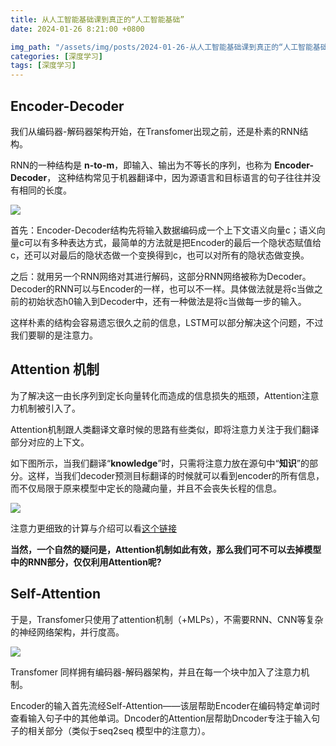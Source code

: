 ```yaml
---
title: 从人工智能基础课到真正的“人工智能基础”
date: 2024-01-26 8:21:00 +0800

img_path: "/assets/img/posts/2024-01-26-从人工智能基础课到真正的“人工智能基础”"
categories: [深度学习]
tags: [深度学习]
---
```


## Encoder-Decoder

我们从编码器-解码器架构开始，在Transfomer出现之前，还是朴素的RNN结构。

RNN的一种结构是 **n-to-m**，即输入、输出为不等长的序列，也称为 **Encoder-Decoder**， 这种结构常见于机器翻译中，因为源语言和目标语言的句子往往并没有相同的长度。

![](ntom.png)

首先：Encoder-Decoder结构先将输入数据编码成一个上下文语义向量c；语义向量c可以有多种表达方式，最简单的方法就是把Encoder的最后一个隐状态赋值给c，还可以对最后的隐状态做一个变换得到c，也可以对所有的隐状态做变换。

之后：就用另一个RNN网络对其进行解码，这部分RNN网络被称为Decoder。Decoder的RNN可以与Encoder的一样，也可以不一样。具体做法就是将c当做之前的初始状态h0输入到Decoder中，还有一种做法是将c当做每一步的输入。

这样朴素的结构会容易遗忘很久之前的信息，LSTM可以部分解决这个问题，不过我们要聊的是注意力。

## Attention 机制

为了解决这一由长序列到定长向量转化而造成的信息损失的瓶颈，Attention注意力机制被引入了。

Attention机制跟人类翻译文章时候的思路有些类似，即将注意力关注于我们翻译部分对应的上下文。

如下图所示，当我们翻译“**knowledge**”时，只需将注意力放在源句中“**知识**”的部分。这样，当我们decoder预测目标翻译的时候就可以看到encoder的所有信息，而不仅局限于原来模型中定长的隐藏向量，并且不会丧失长程的信息。

![](att1.png)

注意力更细致的计算与介绍可以看[这个链接](https://qmmms.github.io/posts/Attention-Is-All-You-Need/#1%E6%B3%A8%E6%84%8F%E5%8A%9B)

**当然，一个自然的疑问是，Attention机制如此有效，那么我们可不可以去掉模型中的RNN部分，仅仅利用Attention呢?**

## Self-Attention

于是，Transfomer只使用了attention机制（+MLPs），不需要RNN、CNN等复杂的神经网络架构，并行度高。

![](trans.png)

Transfomer 同样拥有编码器-解码器架构，并且在每一个块中加入了注意力机制。

Encoder的输入首先流经Self-Attention——该层帮助Encoder在编码特定单词时查看输入句子中的其他单词。Dncoder的Attention层帮助Dncoder专注于输入句子的相关部分（类似于seq2seq 模型中的注意力）。
